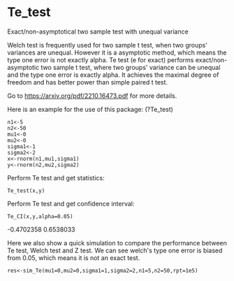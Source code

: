 

# Te_test
Exact/non-asymptotical two sample test with unequal variance

Welch test is frequently used for two sample t test, when two groups' variances are unequal. However it is a asymptotic method, which means the type one error is not exactly alpha. Te test (e for exact) performs exact/non-asymptotic two sample t test, where two groups' variance can be unequal and the type one error is exactly alpha. It achieves the maximal degree of freedom and has better power than simple paired t test.

Go to https://arxiv.org/pdf/2210.16473.pdf for more details.


Here is an example for the use of this package: (?Te_test)

```{r}
n1<-5
n2<-50
mu1<-0
mu2<-0
sigma1<-1
sigma2<-2
x<-rnorm(n1,mu1,sigma1)
y<-rnorm(n2,mu2,sigma2)
```

Perform Te test and get statistics:
```{r}
Te_test(x,y)
```

  
Perform Te test and get confidence interval:  
```{r}
Te_CI(x,y,alpha=0.05)
```
-0.4702358  0.6538033


Here we also show a quick simulation to compare the performance between Te test, Welch test and Z test. We can see welch's type one error is biased from 0.05, which means it is not an exact test.
```{r}
res<-sim_Te(mu1=0,mu2=0,sigma1=1,sigma2=2,n1=5,n2=50,rpt=1e5)
```

